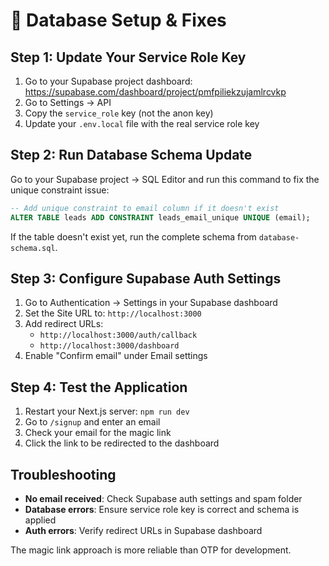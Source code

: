 # 🔧 Database Setup & Fixes

## Step 1: Update Your Service Role Key

1. Go to your Supabase project dashboard: https://supabase.com/dashboard/project/pmfpiliekzujamlrcvkp
2. Go to Settings → API
3. Copy the `service_role` key (not the anon key)
4. Update your `.env.local` file with the real service role key

## Step 2: Run Database Schema Update

Go to your Supabase project → SQL Editor and run this command to fix the unique constraint issue:

```sql
-- Add unique constraint to email column if it doesn't exist
ALTER TABLE leads ADD CONSTRAINT leads_email_unique UNIQUE (email);
```

If the table doesn't exist yet, run the complete schema from `database-schema.sql`.

## Step 3: Configure Supabase Auth Settings

1. Go to Authentication → Settings in your Supabase dashboard
2. Set the Site URL to: `http://localhost:3000`
3. Add redirect URLs:
   - `http://localhost:3000/auth/callback`
   - `http://localhost:3000/dashboard`
4. Enable "Confirm email" under Email settings

## Step 4: Test the Application

1. Restart your Next.js server: `npm run dev`
2. Go to `/signup` and enter an email
3. Check your email for the magic link
4. Click the link to be redirected to the dashboard

## Troubleshooting

- **No email received**: Check Supabase auth settings and spam folder
- **Database errors**: Ensure service role key is correct and schema is applied
- **Auth errors**: Verify redirect URLs in Supabase dashboard

The magic link approach is more reliable than OTP for development.
